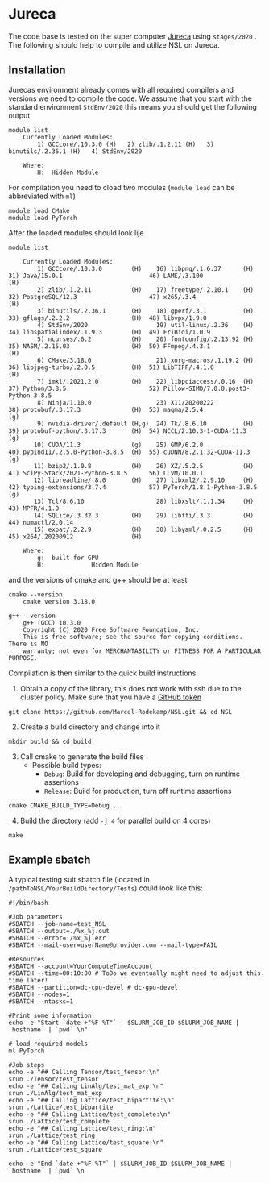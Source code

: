 # Jureca

The code base is tested on the super computer [Jureca](https://www.fz-juelich.de/ias/jsc/EN/Expertise/Supercomputers/JURECA/JURECA_node.html) 
using `stages/2020` .
The following should help to compile and utilize NSL on Jureca.

## Installation

Jurecas environment already comes with all required compilers and versions we need to compile the code.
We assume that you start with the standard environment `StdEnv/2020` this means you should get the following output
```
module list
    Currently Loaded Modules:
        1) GCCcore/.10.3.0 (H)   2) zlib/.1.2.11 (H)   3) binutils/.2.36.1 (H)   4) StdEnv/2020

    Where:
        H:  Hidden Module
```
For compilation you need to cload two modules (`module load` can be abbreviated with `ml`)
```
module load CMake
module load PyTorch
```
After the loaded modules should look lije
```
module list

    Currently Loaded Modules:
        1) GCCcore/.10.3.0        (H)    16) libpng/.1.6.37      (H)  31) Java/15.0.1                        46) LAME/.3.100                          (H)
        2) zlib/.1.2.11           (H)    17) freetype/.2.10.1    (H)  32) PostgreSQL/12.3                    47) x265/.3.4                            (H)
        3) binutils/.2.36.1       (H)    18) gperf/.3.1          (H)  33) gflags/.2.2.2                 (H)  48) libvpx/1.9.0
        4) StdEnv/2020                   19) util-linux/.2.36    (H)  34) libspatialindex/.1.9.3        (H)  49) FriBidi/1.0.9
        5) ncurses/.6.2           (H)    20) fontconfig/.2.13.92 (H)  35) NASM/.2.15.03                 (H)  50) FFmpeg/.4.3.1                        (H)
        6) CMake/3.18.0                  21) xorg-macros/.1.19.2 (H)  36) libjpeg-turbo/.2.0.5          (H)  51) LibTIFF/.4.1.0                       (H)
        7) imkl/.2021.2.0         (H)    22) libpciaccess/.0.16  (H)  37) Python/3.8.5                       52) Pillow-SIMD/7.0.0.post3-Python-3.8.5
        8) Ninja/1.10.0                  23) X11/20200222             38) protobuf/.3.17.3              (H)  53) magma/2.5.4                          (g)
        9) nvidia-driver/.default (H,g)  24) Tk/.8.6.10          (H)  39) protobuf-python/.3.17.3       (H)  54) NCCL/2.10.3-1-CUDA-11.3              (g)
       10) CUDA/11.3              (g)    25) GMP/6.2.0                40) pybind11/.2.5.0-Python-3.8.5  (H)  55) cuDNN/8.2.1.32-CUDA-11.3             (g)
       11) bzip2/.1.0.8           (H)    26) XZ/.5.2.5           (H)  41) SciPy-Stack/2021-Python-3.8.5      56) LLVM/10.0.1
       12) libreadline/.8.0       (H)    27) libxml2/.2.9.10     (H)  42) typing-extensions/3.7.4            57) PyTorch/1.8.1-Python-3.8.5           (g)
       13) Tcl/8.6.10                    28) libxslt/.1.1.34     (H)  43) MPFR/4.1.0
       14) SQLite/.3.32.3         (H)    29) libffi/.3.3         (H)  44) numactl/2.0.14
       15) expat/.2.2.9           (H)    30) libyaml/.0.2.5      (H)  45) x264/.20200912                (H)

    Where:
        g:  built for GPU
        H:             Hidden Module
```
and the versions of cmake and g++ should be at least 
```
cmake --version
    cmake version 3.18.0

g++ --version
    g++ (GCC) 10.3.0
    Copyright (C) 2020 Free Software Foundation, Inc.
    This is free software; see the source for copying conditions.  There is NO
    warranty; not even for MERCHANTABILITY or FITNESS FOR A PARTICULAR PURPOSE.
```

Compilation is then similar to the quick build instructions
1. Obtain a copy of the library, this does not work with ssh due to the cluster policy.
Make sure that you have a [GitHub token](https://github.com/settings/tokens) 
```
git clone https://github.com/Marcel-Rodekamp/NSL.git && cd NSL
```
2. Create a build directory and change into it
```
mkdir build && cd build
```
3. Call cmake to generate the build files
    * Possible build types:
        * `Debug`: Build for developing and debugging, turn on runtime assertions
        * `Release`: Build for production, turn off runtime assertions
``` 
cmake CMAKE_BUILD_TYPE=Debug ..
```
4. Build the directory (add `-j 4` for parallel build on 4 cores)
```
make
```

## Example sbatch

A typical testing suit sbatch file (located in `/pathToNSL/YourBuildDirectory/Tests`) could look like this:
```
#!/bin/bash

#Job parameters
#SBATCH --job-name=test_NSL
#SBATCH --output=./%x_%j.out
#SBATCH --error=./%x_%j.err
#SBATCH --mail-user=userName@provider.com --mail-type=FAIL

#Resources
#SBATCH --account=YourComputeTimeAccount
#SBATCH --time=00:10:00 # ToDo we eventually might need to adjust this time later!
#SBATCH --partition=dc-cpu-devel # dc-gpu-devel
#SBATCH --nodes=1
#SBATCH --ntasks=1

#Print some information
echo -e "Start `date +"%F %T"` | $SLURM_JOB_ID $SLURM_JOB_NAME | `hostname` | `pwd` \n" 

# load required models
ml PyTorch

#Job steps
echo -e "## Calling Tensor/test_tensor:\n"
srun ./Tensor/test_tensor
echo -e "## Calling LinAlg/test_mat_exp:\n"
srun ./LinAlg/test_mat_exp
echo -e "## Calling Lattice/test_bipartite:\n"
srun ./Lattice/test_bipartite  
echo -e "## Calling Lattice/test_complete:\n"
srun ./Lattice/test_complete  
echo -e "## Calling Lattice/test_ring:\n"
srun ./Lattice/test_ring  
echo -e "## Calling Lattice/test_square:\n"
srun ./Lattice/test_square

echo -e "End `date +"%F %T"` | $SLURM_JOB_ID $SLURM_JOB_NAME | `hostname` | `pwd` \n
```